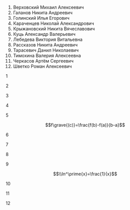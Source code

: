 1. Верховский Михаил Алексеевич
2. Галанов Никита Андреевич
3. Голинский Илья Егорович
4. Караченцев Николай Александрович
5. Крыжановский Никита Вячеславович
6. Куць Александр Валерьевич
7. Лебедева Виктория Витальевна
8. Рассказов Никита Андреевич
9. Тарасевич Данил Николаевич
10. Тимохина Валерия Алексеевна
11. Черкасов Артём Сергеевич
12. Шветко Роман Алексеевич

1



2




3





4



5

$$f\grave{(c)}=\frac{f(b)-f(a)}{b-a}$$


6





7



8




9

$$\\ln^\prime{x}=\frac{1}{x}$$


10



11




12
